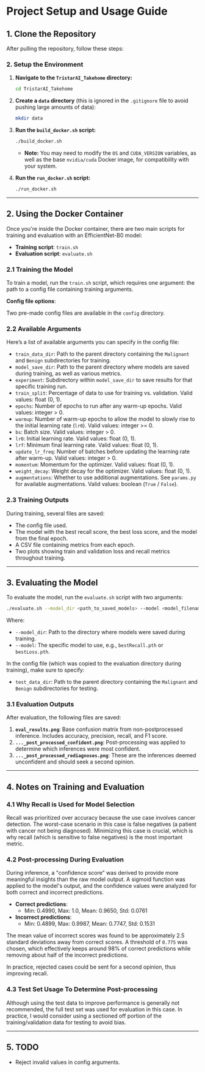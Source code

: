 # Project Setup and Usage Guide

## 1. Clone the Repository

After pulling the repository, follow these steps:

### 2. Setup the Environment

1. **Navigate to the `TristarAI_Takehome` directory:**

   ```bash
   cd TristarAI_Takehome
   ```

2. **Create a `data` directory** (this is ignored in the `.gitignore` file to avoid pushing large amounts of data):

   ```bash
   mkdir data
   ```

3. **Run the `build_docker.sh` script:**

   ```bash
   ./build_docker.sh
   ```

   - **Note:** You may need to modify the `OS` and `CUDA_VERSION` variables, as well as the base `nvidia/cuda` Docker image, for compatibility with your system.

4. **Run the `run_docker.sh` script:**

   ```bash
   ./run_docker.sh
   ```

---

## 2. Using the Docker Container

Once you're inside the Docker container, there are two main scripts for training and evaluation with an EfficientNet-B0 model:

- **Training script**: `train.sh`
- **Evaluation script**: `evaluate.sh`

### 2.1 Training the Model

To train a model, run the `train.sh` script, which requires one argument: the path to a config file containing training arguments.

**Config file options**:

Two pre-made config files are available in the `config` directory.

### 2.2 Available Arguments

Here’s a list of available arguments you can specify in the config file:

- `train_data_dir`: Path to the parent directory containing the `Malignant` and `Benign` subdirectories for training.
- `model_save_dir`: Path to the parent directory where models are saved during training, as well as various metrics.
- `experiment`: Subdirectory within `model_save_dir` to save results for that specific training run.
- `train_split`: Percentage of data to use for training vs. validation. Valid values: float (0, 1).
- `epochs`: Number of epochs to run after any warm-up epochs. Valid values: integer > 0.
- `warmup`: Number of warm-up epochs to allow the model to slowly rise to the initial learning rate (`lr0`). Valid values: integer >= 0.
- `bs`: Batch size. Valid values: integer > 0.
- `lr0`: Initial learning rate. Valid values: float (0, 1).
- `lrf`: Minimum final learning rate. Valid values: float (0, 1).
- `update_lr_freq`: Number of batches before updating the learning rate after warm-up. Valid values: integer > 0.
- `momentum`: Momentum for the optimizer. Valid values: float (0, 1).
- `weight_decay`: Weight decay for the optimizer. Valid values: float (0, 1).
- `augmentations`: Whether to use additional augmentations. See `params.py` for available augmentations. Valid values: boolean (`True` / `False`).

### 2.3 Training Outputs

During training, several files are saved:

- The config file used.
- The model with the best recall score, the best loss score, and the model from the final epoch.
- A CSV file containing metrics from each epoch.
- Two plots showing train and validation loss and recall metrics throughout training.

---

## 3. Evaluating the Model

To evaluate the model, run the `evaluate.sh` script with two arguments:

```bash
./evaluate.sh --model_dir <path_to_saved_models> --model <model_filename>
```

Where:
- `--model_dir`: Path to the directory where models were saved during training.
- `--model`: The specific model to use, e.g., `bestRecall.pth` or `bestLoss.pth`.

In the config file (which was copied to the evaluation directory during training), make sure to specify:

- `test_data_dir`: Path to the parent directory containing the `Malignant` and `Benign` subdirectories for testing.

### 3.1 Evaluation Outputs

After evaluation, the following files are saved:

1. **`eval_results.png`**: Base confusion matrix from non-postprocessed inference. Includes accuracy, precision, recall, and F1 score.
2. **`..._post_processed_confident.png`**: Post-processing was applied to determine which inferences were most confident.
3. **`..._post_processed_rediagnoses.png`**: These are the inferences deemed unconfident and should seek a second opinion.

---

## 4. Notes on Training and Evaluation

### 4.1 Why Recall is Used for Model Selection

Recall was prioritized over accuracy because the use case involves cancer detection. The worst-case scenario in this case is false negatives (a patient with cancer not being diagnosed). Minimizing this case is crucial, which is why recall (which is sensitive to false negatives) is the most important metric.

### 4.2 Post-processing During Evaluation

During inference, a "confidence score" was derived to provide more meaningful insights than the raw model output. A sigmoid function was applied to the model's output, and the confidence values were analyzed for both correct and incorrect predictions.

- **Correct predictions**:
  - Min: 0.4990, Max: 1.0, Mean: 0.9650, Std: 0.0761
- **Incorrect predictions**:
  - Min: 0.4899, Max: 0.9987, Mean: 0.7747, Std: 0.1531

The mean value of incorrect scores was found to be approximately 2.5 standard deviations away from correct scores. A threshold of `0.775` was chosen, which effectively keeps around 98% of correct predictions while removing about half of the incorrect predictions.

In practice, rejected cases could be sent for a second opinion, thus improving recall.

### 4.3 Test Set Usage To Determine Post-processing

Although using the test data to improve performance is generally not recommended, the full test set was used for evaluation in this case. In practice, I would consider using a sectioned off portion of the training/validation data for testing to avoid bias.

---

## 5. TODO

- Reject invalid values in config arguments.

